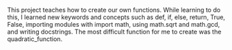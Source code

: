 This project teaches how to create our own functions.
While learning to do this, I learned new keywords and concepts such as 
def, if, else, return, True, False, importing modules with import math, using math.sqrt and math.gcd, and writing docstrings. 
The most difficult function for me to create was the quadratic_function.
